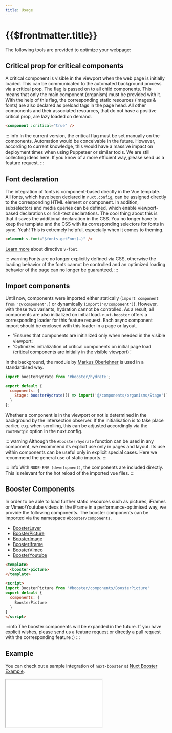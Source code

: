 ```yaml
---
title: Usage
---
```


# {{$frontmatter.title}}

The following tools are provided to optimize your webpage:

## Critical prop for critical components

A critical component is visible in the viewport when the web page is initially loaded. This can be communicated to the automated background process via a critical prop. The flag is passed on to all child components. This means that only the main component (organism) must be provided with it. With the help of this flag, the corresponding static resources (images & fonts) are also declared as preload tags in the page head. All other components and their associated resources, that do not have a positive critical prop, are lazy loaded on demand.

````html
<component :critical="true" />
````

::: info
In the current version, the critical flag must be set manually on the components. Automation would be conceivable in the future. However, according to current knowledge, this would have a massive impact on deployment times when using Puppeteer or similar tools. We are still collecting ideas here. If you know of a more efficient way, please send us a feature request.
:::

## Font declaration

The integration of fonts is component-based directly in the Vue template. All fonts, which have been declared in `nuxt.config`, can be assigned directly to the corresponding HTML element or component. In addition, subselectors and media queries can be defined, which enable viewport-based declarations or rich-text declarations.
The cool thing about this is that it saves the additional declaration in the CSS. You no longer have to keep the template and the CSS with its corresponding selectors for fonts in sync. Yeah! This is extremely helpful, especially when it comes to theming.

````html
<element v-font="$fonts.getFont(…)" />
````

[Learn more](/v2/directives/v-font) about directive `v-font`.

::: warning
Fonts are no longer explicitly defined via CSS, otherwise the loading behavior of the fonts cannot be controlled and an optimized loading behavior of the page can no longer be guaranteed.
:::

## Import components

Until now, components were imported either statically (`import component from '@/component';`) or dynamically (`import('@/component')`). However, with these two variants, hydration cannot be controlled. As a result, all components are also initialized on initial load. `nuxt-booster` offers a corresponding loader for this feature request. Each async component import should be enclosed with this loader in a page or layout.

- 'Ensures that components are initialized only when needed in the visible viewport.'
- 'Optimizes initialization of critical components on initial page load (critical components are initially in the visible viewport).'

In the background, the module by [Markus Oberlehner](https://github.com/maoberlehner/vue-lazy-hydration) is used in a standardised way.

````js
import boosterHydrate from '#booster/hydrate';

export default {
  components: {
    Stage: boosterHydrate(() => import('@/components/organisms/Stage')),
  }
};
````

Whether a component is in the viewport or not is determined in the background by the intersection observer. If the initialisation is to take place earlier, e.g. when scrolling, this can be adjusted accordingly via the `rootMargin` option in the <nuxt-link to="/options#lazyoffset">nuxt.config</nuxt-link>.

::: warning
Although the <code>#booster/hydrate</code> function can be used in any component, we recommend its explicit use only in pages and layout. Its use within components can be useful only in explicit special cases.  Here we recommend the general use of static imports.
:::

::: info
With <code>NODE-ENV (development)</code>, the components are included directly. <br>This is relevant for the hot reload of the imported vue files.
:::

## Booster Components

In order to be able to load further static resources such as pictures, iFrames or Vimeo/Youtube videos in the iFrame in a performance-optimised way, we provide the following components. The booster components can be imported via the namespace `#booster/components`.

- [BoosterLayer](/v2/components/booster-layer)
- [BoosterPicture](/v2/components/booster-picture)
- [BoosterImage](/v2/components/booster-image)
- [BoosterIframe](/v2/components/booster-iframe)
- [BoosterVimeo](/v2/components/booster-vimeo)
- [BoosterYoutube](/v2/components/booster-youtube)

````html
<template>
  <booster-picture>
</template>

<script>
import BoosterPicture from '#booster/components/BoosterPicture'
export default {
  components: {
    BoosterPicture
  }
}
</script>
````

:::info
The booster components will be expanded in the future. If you have explicit wishes, please send us a feature request or directly a pull request with the corresponding feature :)
:::

## Example

You can check out a sample integration of `nuxt-booster` at [Nuxt Booster Example](https://github.com/basics/nuxt-booster-example).

<iframe class="embed-sandbox" src="//codesandbox.io/embed/github/basics/nuxt-booster-example/tree/main/?hidenavigation=1&theme=dark"></iframe>
